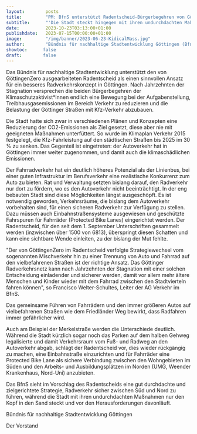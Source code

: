 ```yaml
---
layout:        posts
title:         "PM: BfnS unterstützt Radentscheid-Bürgerbegehren von GöttingenZero"
subtitle:      "'Die Stadt steckt hingegen mit ihren undurchdachten Maßnahmen nur den Kopf in den Sand.'"
date:          2023-10-23T03:13:00+01:00
publishdate:   2023-07-15T00:00:00+01:00
image:         "/img/banner/2023-06-23-KidicalMass.jpg"
author:        "Bündnis für nachhaltige Stadtentwicklung Göttingen (BfnS)"
showtoc:      false
draft:        false
---
```


Das Bündnis für nachhaltige Stadtentwicklung unterstützt den von GöttingenZero ausgearbeiteten Radentscheid als einen sinnvollen Ansatz für ein besseres Radverkehrskonzept in Göttingen. Nach Jahrzehnten der Stagnation versprechen die beiden Bürgerbegehren der Klimaschutzaktivist*innen endlich eine Bewegung bei der Aufgabenstellung, Treibhausgasemissionen im Bereich Verkehr zu reduzieren und die Belastung der Göttinger Straßen mit Kfz-Verkehr abzubauen. 

Die Stadt hatte sich zwar in verschiedenen Plänen und Konzepten eine Reduzierung der CO2-Emissionen als Ziel gesetzt, diese aber nie mit geeigneten Maßnahmen unterfüttert. So wurde im Klimaplan Verkehr 2015 festgelegt, die Kfz-Fahrleistung auf den städtischen Straßen bis 2025 im 30 % zu senken. Das Gegenteil ist eingetreten: der Autoverkehr hat in Göttingen immer weiter zugenommen, und damit auch die klimaschädlichen Emissionen. 

Der Fahrradverkehr hat ein deutlich höheres Potenzial als der Linienbus, bei einer guten Infrastruktur im Berufsverkehr eine realistische Konkurrenz zum Auto zu bieten. Rat und Verwaltung setzten bislang darauf, den Radverkehr nur dort zu fördern, wo es den Autoverkehr nicht beeinträchtigt. In der eng bebauten Stadt sind diese Möglichkeiten längst ausgeschöpft. Es ist notwendig geworden, Verkehrsräume, die bislang dem Autoverkehr vorbehalten sind, für einen sicheren Radverkehr zur Verfügung zu stellen. Dazu müssen auch Einbahnstraßensysteme ausgewiesen und geschützte Fahrspuren für Fahrräder (Protected Bike Lanes) eingerichtet werden. Der Radentscheid, für den seit dem 1. September Unterschriften gesammelt werden (inzwischen über 1500 von 6813), überspringt diesen Schatten und kann eine sichtbare Wende einleiten, zu der bislang der Mut fehlte. 

"Der von GöttingenZero im Radentscheid verfolgte Strategiewechsel vom sogenannten Mischverkehr hin zu einer Trennung von Auto und Fahrrad auf den vielbefahrenen Straßen ist der richtige Ansatz. Das Göttinger Radverkehrsnetz kann nach Jahrzehnten der Stagnation mit einer solchen Entscheidung einladender und sicherer werden, damit vor allem mehr ältere Menschen und Kinder wieder mit dem Fahrrad zwischen den Stadtvierteln fahren können", so Francisco Welter-Schultes, Leiter der AG Verkehr im BfnS. 

Das gemeinsame Führen von Fahrrädern und den immer größeren Autos auf vielbefahrenen Straßen wie dem Friedländer Weg bewirkt, dass Radfahren immer gefährlicher wird. 

Auch am Beispiel der Merkelstraße werden die Unterschiede deutlich. Während die Stadt kürzlich sogar noch das Parken auf dem halben Gehweg legalisierte und damit Verkehrsraum vom Fuß- und Radweg an den Autoverkehr abgab, schlägt der Radentscheid vor, dies wieder rückgängig zu machen, eine Einbahnstraße einzurichten und für Fahrräder eine Protected Bike Lane als sichere Verbindung zwischen den Wohngebieten im Süden und den Arbeits- und Ausbildungsplätzen im Norden (UMG, Weender Krankenhaus, Nord-Uni) anzubieten. 

Das BfnS sieht im Vorschlag des Radentscheids eine gut durchdachte und zielgerichtete Strategie, Radverkehr sicher zwischen Süd und Nord zu führen, während die Stadt mit ihren undurchdachten Maßnahmen nur den Kopf in den Sand steckt und vor den Herausforderungen davonläuft.

 	

Bündnis für nachhaltige Stadtentwicklung Göttingen

Der Vorstand

